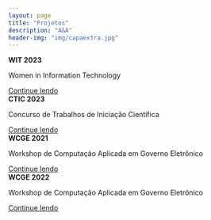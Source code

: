 ```yaml
---
layout: page
title: "Projetos"
description: "A&A"
header-img: "img/capaextra.jpg"
---
```


<head>
    <link href="../css/bootstrap.min.css" rel="stylesheet">
    <link href="https://fonts.googleapis.com/css?family=Playfair+Display:700,900" rel="stylesheet">
    <link href="blog.css" rel="stylesheet">
</head>

<div class="row mb-2">
    <div class="col-md-6">
        <div class="card flex-md-row mb-4 box-shadow h-md-250">
            <div class="card-body d-flex flex-column align-items-start">
                <strong class="d-inline-block mb-2 text-primary">WIT 2023</strong>
                <p class="card-text mb-auto">Women in Information Technology</p>
                <a href="#">Continue lendo</a>
            </div>
        </div>
    </div>
     <div class="col-md-6">
        <div class="card flex-md-row mb-4 box-shadow h-md-250">
            <div class="card-body d-flex flex-column align-items-start">
                <strong class="d-inline-block mb-2 text-success">CTIC 2023</strong>
                <p class="card-text mb-auto">Concurso de Trabalhos de Iniciação Científica </p>
                <a href="#">Continue lendo</a>
            </div>
        </div>
    </div>
</div>

<div class="row mb-2">
    <div class="col-md-6">
        <div class="card flex-md-row mb-4 box-shadow h-md-250">
            <div class="card-body d-flex flex-column align-items-start">
                <strong class="d-inline-block mb-2 text-primary">WCGE 2021</strong>
                <p class="card-text mb-auto">Workshop de Computação Aplicada em Governo Eletrônico</p>
                <a href="#">Continue lendo</a>
            </div>
        </div>
    </div>
     <div class="col-md-6">
        <div class="card flex-md-row mb-4 box-shadow h-md-250">
            <div class="card-body d-flex flex-column align-items-start">
                <strong class="d-inline-block mb-2 text-primary">WCGE 2022</strong>
                <p class="card-text mb-auto">Workshop de Computação Aplicada em Governo Eletrônico</p>
                <a href="#">Continue lendo</a>
            </div>
        </div>
    </div>
</div>
